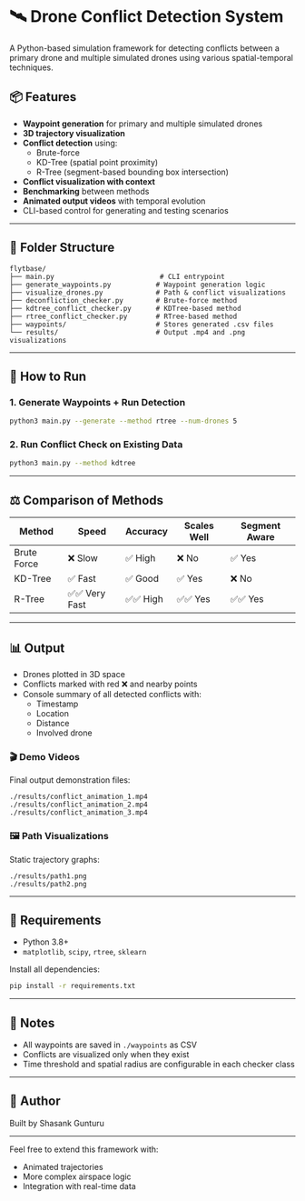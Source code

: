# 🛰️ Drone Conflict Detection System

A Python-based simulation framework for detecting conflicts between a primary drone and multiple simulated drones using various spatial-temporal techniques.

## 📦 Features
- **Waypoint generation** for primary and multiple simulated drones
- **3D trajectory visualization**
- **Conflict detection** using:
  - Brute-force
  - KD-Tree (spatial point proximity)
  - R-Tree (segment-based bounding box intersection)
- **Conflict visualization with context**
- **Benchmarking** between methods
- **Animated output videos** with temporal evolution
- CLI-based control for generating and testing scenarios

---

## 📁 Folder Structure
```
flytbase/
├── main.py                          # CLI entrypoint
├── generate_waypoints.py           # Waypoint generation logic
├── visualize_drones.py             # Path & conflict visualizations
├── deconfliction_checker.py        # Brute-force method
├── kdtree_conflict_checker.py      # KDTree-based method
├── rtree_conflict_checker.py       # RTree-based method
├── waypoints/                      # Stores generated .csv files
└── results/                        # Output .mp4 and .png visualizations
```

---

## 🚀 How to Run
### 1. Generate Waypoints + Run Detection
```bash
python3 main.py --generate --method rtree --num-drones 5
```

### 2. Run Conflict Check on Existing Data
```bash
python3 main.py --method kdtree
```

---

## ⚖️ Comparison of Methods
| Method      | Speed       | Accuracy | Scales Well | Segment Aware |
|-------------|-------------|----------|-------------|----------------|
| Brute Force | ❌ Slow      | ✅ High   | ❌ No        | ✅ Yes         |
| KD-Tree     | ✅ Fast      | ✅ Good   | ✅ Yes       | ❌ No          |
| R-Tree      | ✅✅ Very Fast| ✅✅ High | ✅✅ Yes      | ✅✅ Yes        |

---

## 📊 Output
- Drones plotted in 3D space
- Conflicts marked with red ❌ and nearby points
- Console summary of all detected conflicts with:
  - Timestamp
  - Location
  - Distance
  - Involved drone

### 🎬 Demo Videos
Final output demonstration files:
```
./results/conflict_animation_1.mp4
./results/conflict_animation_2.mp4
./results/conflict_animation_3.mp4
```

### 🖼️ Path Visualizations
Static trajectory graphs:
```
./results/path1.png
./results/path2.png
```

---

## 🧰 Requirements
- Python 3.8+
- `matplotlib`, `scipy`, `rtree`, `sklearn`

Install all dependencies:
```bash
pip install -r requirements.txt
```

---

## 📌 Notes
- All waypoints are saved in `./waypoints` as CSV
- Conflicts are visualized only when they exist
- Time threshold and spatial radius are configurable in each checker class

---

## 🙌 Author
Built by Shasank Gunturu

---

Feel free to extend this framework with:
- Animated trajectories
- More complex airspace logic
- Integration with real-time data